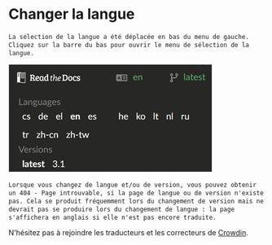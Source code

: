 # Changer la langue

```{note}
La sélection de la langue a été déplacée en bas du menu de gauche. Cliquez sur la barre du bas pour ouvrir le menu de sélection de la langue.
```

![Ouvrir le menu de langue](../images/documentation_language_menu.png)

```{warning}
Lorsque vous changez de langue et/ou de version, vous pouvez obtenir un 404 - Page introuvable, si la page de langue ou de version n'existe pas. Cela se produit fréquemment lors du changement de version mais ne devrait pas se produire lors du changement de langue : la page s'affichera en anglais si elle n'est pas encore traduite.
```

N'hésitez pas à rejoindre les traducteurs et les correcteurs de [Crowdin](https://crowdin.com/project/androidapsdocs).
